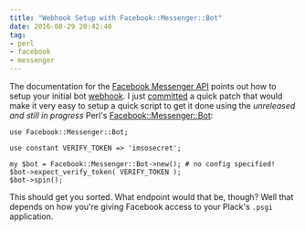 ```yaml
---
title: "Webhook Setup with Facebook::Messenger::Bot"
date: 2016-08-29 20:42:40
tag:
- perl
- facebook
- messenger
---
```

The documentation for the [Facebook Messenger API](https://developers.facebook.com/docs/messenger-platform) points out how to setup your initial bot [webhook](https://developers.facebook.com/docs/messenger-platform/webhook-reference#setup). I just [committed](https://github.com/damog/facebook-messenger-perl/commit/925851fad5c09d644aee7b78d8eb644e5464e401) a quick patch that would make it very easy to setup a quick script to get it done using the *unreleased and still in progress* Perl's [Facebook::Messenger::Bot](https://github.com/damog/facebook-messenger-perl):

    use Facebook::Messenger::Bot;

    use constant VERIFY_TOKEN => 'imsosecret';

    my $bot = Facebook::Messenger::Bot->new(); # no config specified!
    $bot->expect_verify_token( VERIFY_TOKEN );
    $bot->spin();

This should get you sorted. What endpoint would that be, though? Well that depends on how you're giving Facebook access to your Plack's `.psgi` application.
